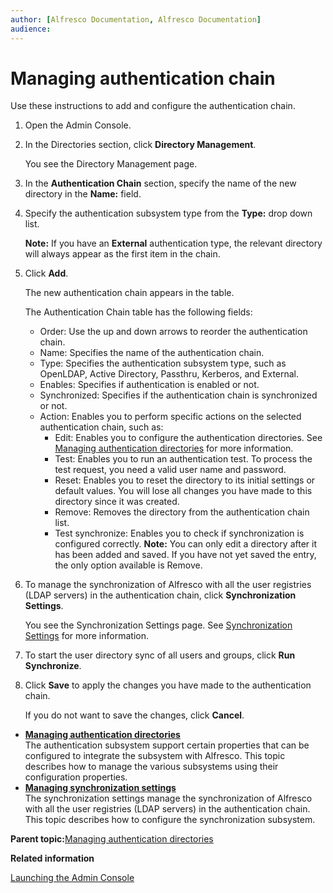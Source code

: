 ```yaml
---
author: [Alfresco Documentation, Alfresco Documentation]
audience: 
---
```


# Managing authentication chain

Use these instructions to add and configure the authentication chain.

1.  Open the Admin Console.

2.  In the Directories section, click **Directory Management**.

    You see the Directory Management page.

3.  In the **Authentication Chain** section, specify the name of the new directory in the **Name:** field.

4.  Specify the authentication subsystem type from the **Type:** drop down list.

    **Note:** If you have an **External** authentication type, the relevant directory will always appear as the first item in the chain.

5.  Click **Add**.

    The new authentication chain appears in the table.

    The Authentication Chain table has the following fields:

    -   Order: Use the up and down arrows to reorder the authentication chain.
    -   Name: Specifies the name of the authentication chain.
    -   Type: Specifies the authentication subsystem type, such as OpenLDAP, Active Directory, Passthru, Kerberos, and External.
    -   Enables: Specifies if authentication is enabled or not.
    -   Synchronized: Specifies if the authentication chain is synchronized or not.
    -   Action: Enables you to perform specific actions on the selected authentication chain, such as:
        -   Edit: Enables you to configure the authentication directories. See [Managing authentication directories](../concepts/adminconsole-directorymgt-cp.md) for more information.
        -   Test: Enables you to run an authentication test. To process the test request, you need a valid user name and password.
        -   Reset: Enables you to reset the directory to its initial settings or default values. You will lose all changes you have made to this directory since it was created.
        -   Remove: Removes the directory from the authentication chain list.
        -   Test synchronize: Enables you to check if synchronization is configured correctly.
    **Note:** You can only edit a directory after it has been added and saved. If you have not yet saved the entry, the only option available is Remove.

6.  To manage the synchronization of Alfresco with all the user registries \(LDAP servers\) in the authentication chain, click **Synchronization Settings**.

    You see the Synchronization Settings page. See [Synchronization Settings](adminconsole-directorymgt-ss.md) for more information.

7.  To start the user directory sync of all users and groups, click **Run Synchronize**.

8.  Click **Save** to apply the changes you have made to the authentication chain.

    If you do not want to save the changes, click **Cancel**.


-   **[Managing authentication directories](../concepts/adminconsole-directorymgt-cp.md)**  
The authentication subsystem support certain properties that can be configured to integrate the subsystem with Alfresco. This topic describes how to manage the various subsystems using their configuration properties.
-   **[Managing synchronization settings](../tasks/adminconsole-directorymgt-ss.md)**  
The synchronization settings manage the synchronization of Alfresco with all the user registries \(LDAP servers\) in the authentication chain. This topic describes how to configure the synchronization subsystem.

**Parent topic:**[Managing authentication directories](../concepts/adminconsole-directorymgt.md)

**Related information**  


[Launching the Admin Console](adminconsole-open.md)

